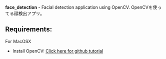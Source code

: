 **face_detection** - Facial detection application using OpenCV. OpenCVを使ってる顔検出アプリ。 


Requirements:
------
For MacOSX
- Install OpenCV: [Click here for github tutorial](https://github.com/opencv-java/opencv-java-tutorials/blob/master/docs/source/01-installing-opencv-for-java.rst)
